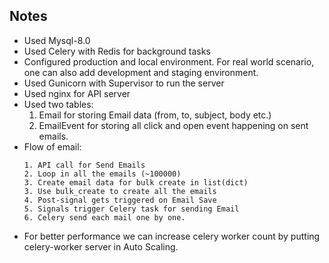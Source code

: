 ## Notes

- Used Mysql-8.0
- Used Celery with Redis for background tasks
- Configured production and local environment. For real world scenario, one can also add development and staging environment.
- Used Gunicorn with Supervisor to run the server
- Used nginx for API server
- Used two tables:
    1. Email for storing Email data (from, to, subject, body etc.)
    2. EmailEvent for storing all click and open event happening on sent emails.
- Flow of email:
    ```
   1. API call for Send Emails
   2. Loop in all the emails (~100000)
   3. Create email data for bulk create in list(dict)  
   3. Use bulk_create to create all the emails
   4. Post-signal gets triggered on Email Save
   5. Signals trigger Celery task for sending Email
   6. Celery send each mail one by one.
   ```
- For better performance we can increase celery worker count by putting celery-worker server in Auto Scaling.
